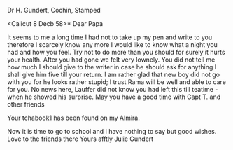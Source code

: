 Dr H. Gundert, Cochin, Stamped

 <Calicut 8 Decb 58>*
Dear Papa

It seems to me a long time I had not to take up my pen and write to you therefore I scarcely know any more I would like to know what a night you had and how you feel. Try not to do more than you should for surely it hurts your health. After you had gone we felt very lownely. You did not tell me how much I should give to the writer in case he should ask for anything I shall give him five till your return. I am rather glad that new boy did not go with you for he looks rather stupid; I trust Rama will be well and able to care for you. No news here, Lauffer did not know you had left this till teatime - when he showed his surprise. May you have a good time with Capt T. and other friends

Your tchabook1 has been found on my Almira.

Now it is time to go to school and I have nothing to say but good wishes. 
Love to the friends there
 Yours afftly
 Julie Gundert

